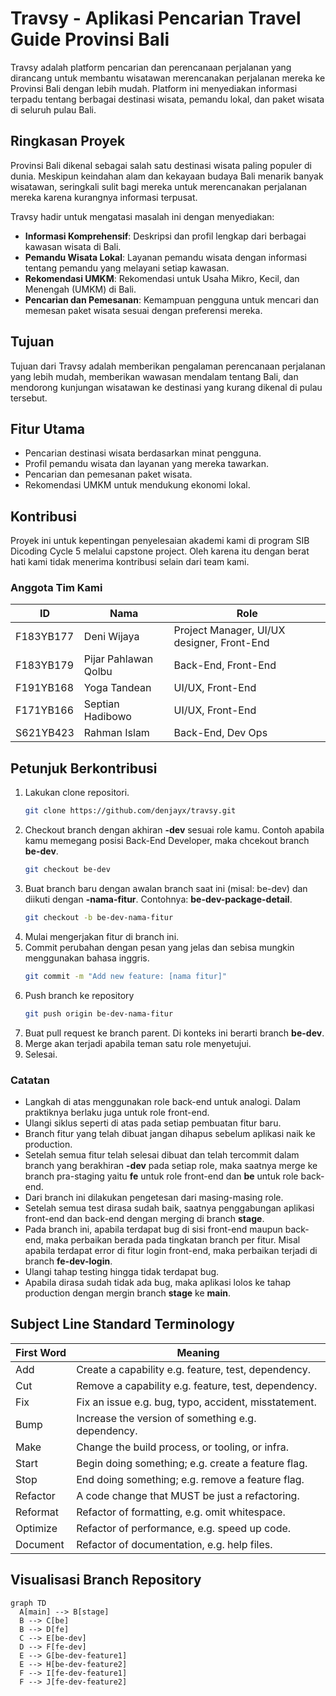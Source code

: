# Travsy - Aplikasi Pencarian Travel Guide Provinsi Bali

Travsy adalah platform pencarian dan perencanaan perjalanan yang dirancang untuk membantu wisatawan merencanakan perjalanan mereka ke Provinsi Bali dengan lebih mudah. Platform ini menyediakan informasi terpadu tentang berbagai destinasi wisata, pemandu lokal, dan paket wisata di seluruh pulau Bali.

## Ringkasan Proyek

Provinsi Bali dikenal sebagai salah satu destinasi wisata paling populer di dunia. Meskipun keindahan alam dan kekayaan budaya Bali menarik banyak wisatawan, seringkali sulit bagi mereka untuk merencanakan perjalanan mereka karena kurangnya informasi terpusat.

Travsy hadir untuk mengatasi masalah ini dengan menyediakan:

- **Informasi Komprehensif**: Deskripsi dan profil lengkap dari berbagai kawasan wisata di Bali.
- **Pemandu Wisata Lokal**: Layanan pemandu wisata dengan informasi tentang pemandu yang melayani setiap kawasan.
- **Rekomendasi UMKM**: Rekomendasi untuk Usaha Mikro, Kecil, dan Menengah (UMKM) di Bali.
- **Pencarian dan Pemesanan**: Kemampuan pengguna untuk mencari dan memesan paket wisata sesuai dengan preferensi mereka.

## Tujuan

Tujuan dari Travsy adalah memberikan pengalaman perencanaan perjalanan yang lebih mudah, memberikan wawasan mendalam tentang Bali, dan mendorong kunjungan wisatawan ke destinasi yang kurang dikenal di pulau tersebut.

## Fitur Utama

- Pencarian destinasi wisata berdasarkan minat pengguna.
- Profil pemandu wisata dan layanan yang mereka tawarkan.
- Pencarian dan pemesanan paket wisata.
- Rekomendasi UMKM untuk mendukung ekonomi lokal.

## Kontribusi

Proyek ini untuk kepentingan penyelesaian akademi kami di program SIB Dicoding Cycle 5 melalui capstone project. Oleh karena itu dengan berat hati kami tidak menerima kontribusi selain dari team kami.

### Anggota Tim Kami
| ID          | Nama                       | Role                                 |
|-------------|----------------------------|--------------------------------------|
| F183YB177   | Deni Wijaya                | Project Manager, UI/UX designer, Front-End |
| F183YB179   | Pijar Pahlawan Qolbu      | Back-End, Front-End                  |
| F191YB168   | Yoga Tandean               | UI/UX, Front-End                     |
| F171YB166   | Septian Hadibowo           | UI/UX, Front-End                     |
| S621YB423   | Rahman Islam               | Back-End, Dev Ops                    |

## Petunjuk Berkontribusi
1. Lakukan clone repositori.
   ```bash
   git clone https://github.com/denjayx/travsy.git
   ```
2. Checkout branch dengan akhiran **-dev** sesuai role kamu. Contoh apabila kamu memegang posisi Back-End Developer, maka chcekout branch **be-dev**.
   ```bash
   git checkout be-dev
   ```
3. Buat branch baru dengan awalan branch saat ini (misal: be-dev) dan diikuti dengan **-nama-fitur**. Contohnya: **be-dev-package-detail**.
   ```bash
   git checkout -b be-dev-nama-fitur
   ```
4. Mulai mengerjakan fitur di branch ini.
5. Commit perubahan dengan pesan yang jelas dan sebisa mungkin menggunakan bahasa inggris.
   ```bash
   git commit -m "Add new feature: [nama fitur]"
   ```
6. Push branch ke repository
   ```bash
   git push origin be-dev-nama-fitur
   ```
7. Buat pull request ke branch parent. Di konteks ini berarti branch **be-dev**.
8. Merge akan terjadi apabila teman satu role menyetujui.
10. Selesai.

### Catatan
- Langkah di atas menggunakan role back-end untuk analogi. Dalam praktiknya berlaku juga untuk role front-end.
- Ulangi siklus seperti di atas pada setiap pembuatan fitur baru.
- Branch fitur yang telah dibuat jangan dihapus sebelum aplikasi naik ke production.
- Setelah semua fitur telah selesai dibuat dan telah tercommit dalam branch yang berakhiran **-dev** pada setiap role, maka saatnya merge ke branch pra-staging yaitu **fe** untuk role front-end dan **be** untuk role back-end.
- Dari branch ini dilakukan pengetesan dari masing-masing role.
- Setelah semua test dirasa sudah baik, saatnya penggabungan aplikasi front-end dan back-end dengan merging di branch **stage**.
- Pada branch ini, apabila terdapat bug di sisi front-end maupun back-end, maka perbaikan berada pada tingkatan branch per fitur. Misal apabila terdapat error di fitur login front-end, maka perbaikan terjadi di branch **fe-dev-login**.
- Ulangi tahap testing hingga tidak terdapat bug.
- Apabila dirasa sudah tidak ada bug, maka aplikasi lolos ke tahap production dengan mergin branch **stage** ke **main**.


## Subject Line Standard Terminology

First Word | Meaning
--- | --
Add | Create a capability e.g. feature, test, dependency.
Cut | Remove a capability e.g. feature, test, dependency.
Fix | Fix an issue e.g. bug, typo, accident, misstatement.
Bump | Increase the version of something e.g. dependency.
Make | Change the build process, or tooling, or infra.
Start | Begin doing something; e.g. create a feature flag.
Stop | End doing something; e.g. remove a feature flag.
Refactor | A code change that MUST be just a refactoring.
Reformat | Refactor of formatting, e.g. omit whitespace.
Optimize | Refactor of performance, e.g. speed up code.
Document | Refactor of documentation, e.g. help files.

## Visualisasi Branch Repository
```mermaid
graph TD
  A[main] --> B[stage]
  B --> C[be]
  B --> D[fe]
  C --> E[be-dev]
  D --> F[fe-dev]
  E --> G[be-dev-feature1]
  E --> H[be-dev-feature2]
  F --> I[fe-dev-feature1]
  F --> J[fe-dev-feature2]
```

